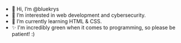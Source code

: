 - 👋 Hi, I’m @bluekrys
- 👀 I’m interested in web development and cybersecurity.
- 🌱 I’m currently learning HTML & CSS.
- ✨ I'm incredibly green when it comes to programming, so please be patient! :)

<!---
bluekrys/bluekrys is a ✨ special ✨ repository because its `README.md` (this file) appears on your GitHub profile.
You can click the Preview link to take a look at your changes.
--->
